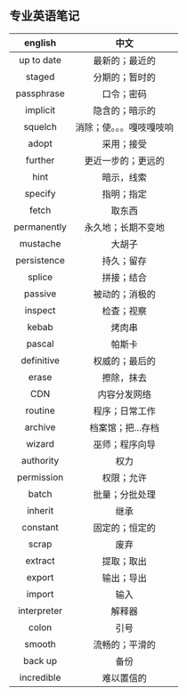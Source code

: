 ## 专业英语笔记
| english | 中文 |
|:-:|:-:|
| up to date | 最新的；最近的 |
| staged | 分期的；暂时的  |
| passphrase | 口令；密码 |
| implicit | 隐含的；暗示的 |
| squelch | 消除；使。。。嘎吱嘎吱响 |
| adopt | 采用；接受 |
| further | 更近一步的；更远的 |
| hint | 暗示，线索 |
| specify | 指明；指定 |
| fetch | 取东西 |
| permanently | 永久地；长期不变地 |
| mustache | 大胡子 |
| persistence | 持久；留存 |
| splice | 拼接；结合 |
| passive | 被动的；消极的 |
| inspect | 检查；视察 |
| kebab | 烤肉串 |
| pascal | 帕斯卡 |
| definitive | 权威的；最后的 |
| erase | 擦除，抹去 |
| CDN | 内容分发网络 |
| routine | 程序；日常工作 |
| archive | 档案馆；把...存档 |
| wizard | 巫师；程序向导 |
| authority | 权力 |
| permission | 权限；允许 |
| batch | 批量；分批处理 |
| inherit | 继承 |
| constant | 固定的；恒定的 |
| scrap | 废弃 |
| extract | 提取；取出 |
| export | 输出；导出 |
| import | 输入 |
| interpreter | 解释器 |
| colon | 引号 |
| smooth | 流畅的；平滑的 |
| back up | 备份 |
| incredible | 难以置信的 |

